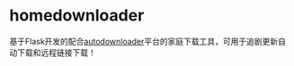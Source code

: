 homedownloader
==============

基于Flask开发的配合[autodownloader](https://github.com/lazygunner/autodownloader)平台的家庭下载工具，可用于追剧更新自动下载和远程链接下载！
